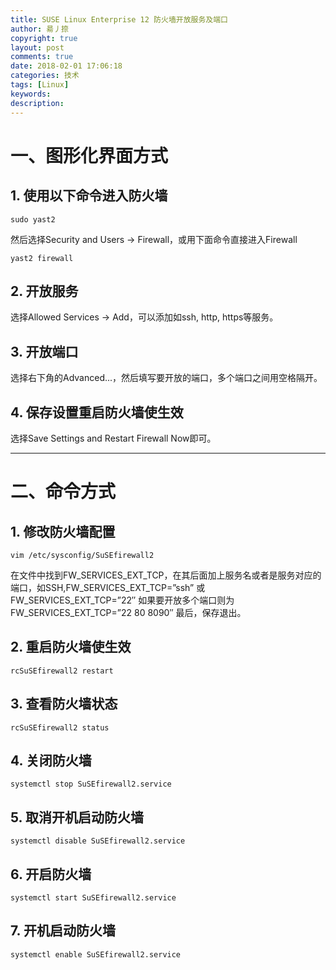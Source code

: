 ```yaml
---
title: SUSE Linux Enterprise 12 防火墙开放服务及端口
author: 昜丿捺
copyright: true
layout: post
comments: true
date: 2018-02-01 17:06:18
categories: 技术
tags: [Linux]
keywords:
description:
---
```


# 一、图形化界面方式
## 1. 使用以下命令进入防火墙
```
sudo yast2
```
然后选择Security and Users -> Firewall，或用下面命令直接进入Firewall
```
yast2 firewall
```

<!-- more -->

## 2. 开放服务
选择Allowed Services -> Add，可以添加如ssh, http, https等服务。
## 3. 开放端口
选择右下角的Advanced...，然后填写要开放的端口，多个端口之间用空格隔开。
## 4. 保存设置重启防火墙使生效
选择Save Settings and Restart Firewall Now即可。

---

# 二、命令方式
## 1. 修改防火墙配置
```
vim /etc/sysconfig/SuSEfirewall2
```
在文件中找到FW_SERVICES_EXT_TCP，在其后面加上服务名或者是服务对应的端口，如SSH,FW_SERVICES_EXT_TCP=”ssh” 或 FW_SERVICES_EXT_TCP=”22″
如果要开放多个端口则为 FW_SERVICES_EXT_TCP=”22 80 8090″
最后，保存退出。
## 2. 重启防火墙使生效
```
rcSuSEfirewall2 restart
```
## 3. 查看防火墙状态
```
rcSuSEfirewall2 status
```
## 4. 关闭防火墙
```
systemctl stop SuSEfirewall2.service
```
## 5. 取消开机启动防火墙
```
systemctl disable SuSEfirewall2.service
```
## 6. 开启防火墙
```
systemctl start SuSEfirewall2.service
```
## 7. 开机启动防火墙
```
systemctl enable SuSEfirewall2.service
```